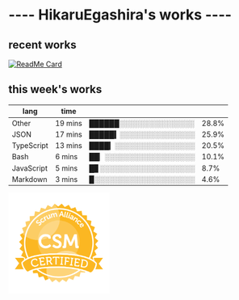# ---- HikaruEgashira's works ----

## recent works

[![ReadMe Card](https://github-readme-stats.vercel.app/api/pin/?username=twin-te&repo=twinte-front)](https://github.com/twin-te/twinte-front)

## this week's works

| lang        | time           |                       |        |
| ----------- | -------------- | --------------------- | ------ |
| Other       | 19 mins        | ██████░░░░░░░░░░░░░░░ |  28.8% |
| JSON        | 17 mins        | █████▍░░░░░░░░░░░░░░░ |  25.9% |
| TypeScript  | 13 mins        | ████▎░░░░░░░░░░░░░░░░ |  20.5% |
| Bash        | 6 mins         | ██▏░░░░░░░░░░░░░░░░░░ |  10.1% |
| JavaScript  | 5 mins         | █▊░░░░░░░░░░░░░░░░░░░ |   8.7% |
| Markdown    | 3 mins         | ▉░░░░░░░░░░░░░░░░░░░░ |   4.6% |

<img src="./image/seal-csm.png" alt="" data-canonical-src="./image/seal-csm.png" width="200" height="200" />
